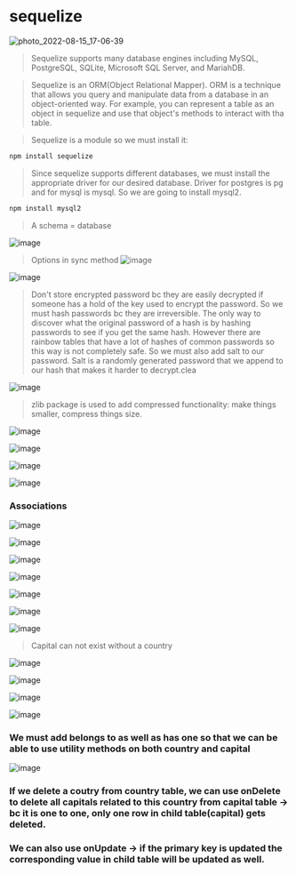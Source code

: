 # sequelize

![photo_2022-08-15_17-06-39](https://user-images.githubusercontent.com/81822434/184636125-18f57215-4f9e-4475-836b-587fbe961e85.jpg)

> Sequelize supports many database engines including MySQL, PostgreSQL, SQLite, Microsoft SQL Server, and MariahDB.

> Sequelize is an ORM(Object Relational Mapper).
> ORM is a technique that allows you query and manipulate data from a database in an object-oriented way. For example, you can represent a table as an object in sequelize and use that object's methods to interact with tha table.

> Sequelize is a module so we must install it:
```bash
npm install sequelize
```
> Since sequelize supports different databases, we must install the appropriate driver for our desired database. Driver for postgres is pg and for mysql is mysql. So we are going to install mysql2.
```bash 
npm install mysql2
```

> A schema = database

![image](https://user-images.githubusercontent.com/81822434/184667487-130714b4-6011-43e9-a553-ca588e302ef7.png)
> Options in sync method
![image](https://user-images.githubusercontent.com/81822434/184940641-6a3122df-5520-4773-99bc-a1d13ecdaf24.png)

![image](https://user-images.githubusercontent.com/81822434/185436439-47d227f4-10bb-4313-8b2d-2f6a775adfdc.png)

> Don't store encrypted password bc they are easily decrypted if someone has a hold of the key used to encrypt the password. So we must hash passwords bc they are irreversible. The only way to discover what the original password of a hash is by hashing passwords to see if you get the same hash. However there are rainbow tables that have a lot of hashes of common passwords so this way is not completely safe. So we must also add salt to our password. Salt is a randomly generated password that we append to our hash that makes it harder to decrypt.clea

![image](https://user-images.githubusercontent.com/81822434/187032351-164717f9-43ed-4488-b568-cfa55d9fede0.png)

> zlib package is used to add compressed functionality: make things smaller, compress things size.

![image](https://user-images.githubusercontent.com/81822434/187033656-0e66efc8-7a65-4844-8098-b8cdd75a3ee1.png)

![image](https://user-images.githubusercontent.com/81822434/187053145-0ac456f4-b079-4116-ac3a-a7d483d42484.png)

![image](https://user-images.githubusercontent.com/81822434/188166408-bcea70d9-e7e7-4691-b3bf-90533a8131d4.png)

![image](https://user-images.githubusercontent.com/81822434/188166470-d6595e65-7c2b-4da3-8cf2-ad3e78a29c08.png)

### Associations
![image](https://user-images.githubusercontent.com/81822434/190729782-71b4de29-876e-4e46-870e-86e1afd6ef5d.png)

![image](https://user-images.githubusercontent.com/81822434/190730612-28e2dbff-3551-42fb-aa0d-d4b3e73d48b9.png)

![image](https://user-images.githubusercontent.com/81822434/190731286-8d2b2a49-dd61-4bfc-beda-8ab250486e5e.png)

![image](https://user-images.githubusercontent.com/81822434/190820220-34ede687-9ca3-4b89-8340-2fc23dca3ce4.png)


![image](https://user-images.githubusercontent.com/81822434/190732469-2eb4468d-1e63-4c16-a17e-d581a98930c3.png)

![image](https://user-images.githubusercontent.com/81822434/190801267-41cc2777-8901-43a5-9342-f8b2fe749b71.png)

![image](https://user-images.githubusercontent.com/81822434/190801475-b414f6ff-0251-4a74-9272-000536ffe9db.png)


> Capital can not exist without a country

![image](https://user-images.githubusercontent.com/81822434/190828832-b3552c60-3c26-445f-a4a2-cbd9a882fe08.png)

![image](https://user-images.githubusercontent.com/81822434/190829264-4b220ca9-966d-47f0-a3e0-46901beba9b1.png)

![image](https://user-images.githubusercontent.com/81822434/190829409-01bf64d1-cad3-4970-b76e-214dec28f70c.png)

![image](https://user-images.githubusercontent.com/81822434/190829427-6fe32e82-8f43-41bf-86cc-b6ea09eb951b.png)

### We must add belongs to as well as has one so that we can  be able to use utility methods on both country and capital

![image](https://user-images.githubusercontent.com/81822434/190829829-8472932d-3c72-4eda-a79b-ca3b96673bfe.png)

### If we delete a coutry from country table, we can use onDelete to delete all capitals related to this country from capital table -> bc it is one to one, only one row in child table(capital) gets deleted.

### We can also use onUpdate -> if the primary key is updated the corresponding value in child table will be updated as well.